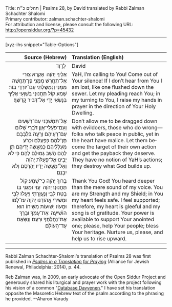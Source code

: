 <html>
<head></head>
<body>
Title: תהלים כ״ח | Psalms 28, by David translated by Rabbi Zalman Schachter Shalomi<br />
Primary contributor: zalman.schachter-shalomi<br />
For attribution and license, please consult the following URL: <a href="http://opensiddur.org/?p=45432">http://opensiddur.org/?p=45432</a>
<p />
<hr />

[xyz-ihs snippet="Table-Options"]<table style="margin-left: auto; margin-right: auto;" class="draggable">
<thead><tr><th id="x" style="text-align: right;">Source (Hebrew)</th><th style="text-align: left;">Translation (English)</th></tr></thead>
<tbody>
<tr><td style="vertical-align:top;">
<div class="liturgy" lang="he" style="text-align: right;">
<span class="instruction">לְדָוִד </span>
</div></td>

<td style="vertical-align:top;">
<div class="english" lang="en" style="text-align: left;">
<span class="instruction">David</span>
</div></td></tr>


<tr><td style="vertical-align:top;">
<div class="liturgy" lang="he" style="text-align: right;">
אֵלֶיךָ יְהֹוָה  אֶקְרָא צוּרִי 
אַל־תֶּחֱרַשׁ מִמֶּנִּי 
פֶּן־תֶּחֱשֶׁה מִמֶּנִּי 
וְנִמְשַׁלְתִּי עִם־יוֹרְדֵי בוֹר׃
שְׁמַע קוֹל תַּחֲנוּנַי 
בְּשַׁוְּעִי אֵלֶיךָ 
בְּנׇשְׂאִי יָדַי 
אֶל־דְּבִיר קׇדְשֶׁךָ׃
</div></td>

<td style="vertical-align:top;">
<div class="english" lang="en" style="text-align: left;">
YaH, I’m calling to You!
Come out of Your silence!
If I don’t hear from You I am lost, 
like one flushed down the sewer.
Let my pleading reach You; 
in my turning to You,
I raise my hands in prayer
in the direction of Your Holy Dwelling.
</div></td></tr>


<tr><td style="vertical-align:top;">
<div class="liturgy" lang="he" style="text-align: right;">
אַל־תִּמְשְׁכֵנִי 
עִם־רְשָׁעִים 
וְעִם־פֹּעֲלֵי־אָוֶן 
דֹּבְרֵי שָׁלוֹם עִם־רֵעֵיהֶם 
וְרָעָה בִּלְבָבָם׃
תֶּן־לָהֶם כְּפׇעֳלָם 
וּכְרֹעַ מַעַלְלֵיהֶם 
כְּמַעֲשֵׂה יְדֵיהֶם 
תֵּן לָהֶם הָשֵׁב גְּמוּלָם לָהֶם׃
כִּי לֹא יָבִינוּ אֶל־פְּעֻלֹּת יְהֹוָה 
וְאֶל־מַעֲשֵׂה יָדָיו יֶהֶרְסֵם וְלֹא יִבְנֵם׃
</div></td>

<td style="vertical-align:top;">
<div class="english" lang="en" style="text-align: left;">
Don’t allow me
to be dragged down with evildoers, 
those who do wrong— 
folks who talk peace in public, 
yet in the heart have malice.
Let them become the target
of their own action
and get the payback 
they deserve.
They have no notion of YaH’s actions; 
they destroy what God builds up.
</div></td></tr>


<tr><td style="vertical-align:top;">
<div class="liturgy" lang="he" style="text-align: right;">
בָּרוּךְ יְהֹוָה 
כִּי־שָׁמַע 
קוֹל תַּחֲנוּנָי׃
יְהֹוָה  עֻזִּי וּמָגִנִּי 
בּוֹ בָטַח לִבִּי 
וְנֶעֱזָרְתִּי 
וַיַּעֲלֹז לִבִּי 
וּמִשִּׁירִי אֲהוֹדֶנּוּ׃
יְהֹוָה עֹז־לָמוֹ 
וּמָעוֹז יְשׁוּעוֹת מְשִׁיחוֹ הוּא׃
הוֹשִׁיעָה  אֶת־עַמֶּךָ 
וּבָרֵךְ אֶת־נַחֲלָתֶךָ 
וּרְעֵם 
וְנַשְּׂאֵם עַד־הָעוֹלָם׃
</div></td>

<td style="vertical-align:top;">
<div class="english" lang="en" style="text-align: left;">
Thank You God!
You heard deeper
than the mere sound of my voice.
You are my Strength and my Shield; 
in You my heart feels safe.
I feel supported; 
therefore, my heart is gleeful 
and my song is of gratitude.
Your power is available 
to support Your anointed one; 
please, help Your people; 
bless Your heritage.
Nurture us, please,
and help us to rise upward.
</div></td></tr>
</tbody></table>

<hr />

Rabbi Zalman Schachter-Shalomi's translation of Psalms 28 was first published in <em><a href="https://www.indiebound.org/book/9780615976785">Psalms in a Translation for Praying</a></em> (Alliance for Jewish Renewal, Philadelphia: 2014), p. 44. 

Reb Zalman was, in 2009, an early advocate of the Open Siddur Project and generously shared his liturgical and prayer work with the project following his vision of a common "<a href="/?p=7665">Database Davvenen</a>." I have set his translation opposite the Masoretic Hebrew text of the psalm according to the phrasing he provided. --Aharon Varady

&nbsp;
</body>
</html>